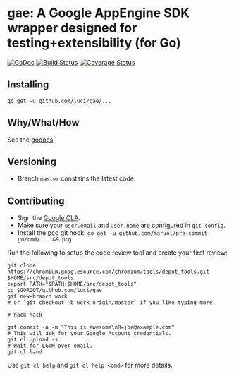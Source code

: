 gae: A Google AppEngine SDK wrapper designed for testing+extensibility (for Go)
===================

[![GoDoc](https://godoc.org/github.com/luci/gae?status.svg)](https://godoc.org/github.com/luci/gae)
[![Build Status](https://travis-ci.org/luci/gae.svg?branch=master)](https://travis-ci.org/luci/gae)
[![Coverage Status](https://coveralls.io/repos/luci/gae/badge.svg?branch=master&service=github)](https://coveralls.io/github/luci/gae?branch=master)

Installing
----------

    go get -u github.com/luci/gae/...

Why/What/How
------------

See the [godocs](https://godoc.org/github.com/luci/gae).

Versioning
----------

  * Branch `master` constains the latest code.

Contributing
------------

  * Sign the [Google CLA](https://cla.developers.google.com/clas).
  * Make sure your `user.email` and `user.name` are configured in `git config`.
  * Install the [pcg](https://github.com/maruel/pre-commit-go) git hook:
    `go get -u github.com/maruel/pre-commit-go/cmd/... && pcg`

Run the following to setup the code review tool and create your first review:

    git clone https://chromium.googlesource.com/chromium/tools/depot_tools.git $HOME/src/depot_tools
    export PATH="$PATH:$HOME/src/depot_tools"
    cd $GOROOT/github.com/luci/gae
    git new-branch work
    # or `git checkout -b work origin/master` if you like typing more.

    # hack hack

    git commit -a -m "This is awesome\nR=joe@example.com"
    # This will ask for your Google Account credentials.
    git cl upload -s
    # Wait for LGTM over email.
    git cl land

Use `git cl help` and `git cl help <cmd>` for more details.
